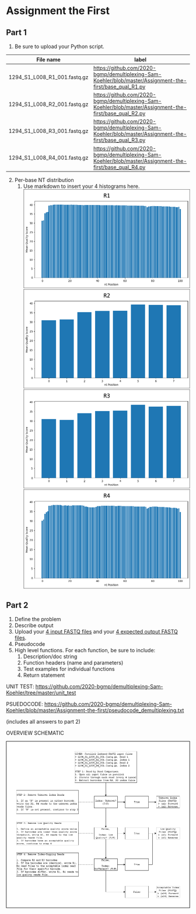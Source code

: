 # Assignment the First

## Part 1
1. Be sure to upload your Python script.

| File name | label |
|---|---|
| 1294_S1_L008_R1_001.fastq.gz | https://github.com/2020-bgmp/demultiplexing-Sam-Koehler/blob/master/Assignment-the-first/base_qual_R1.py |
| 1294_S1_L008_R2_001.fastq.gz | https://github.com/2020-bgmp/demultiplexing-Sam-Koehler/blob/master/Assignment-the-first/base_qual_R2.py |
| 1294_S1_L008_R3_001.fastq.gz | https://github.com/2020-bgmp/demultiplexing-Sam-Koehler/blob/master/Assignment-the-first/base_qual_R3.py |
| 1294_S1_L008_R4_001.fastq.gz | https://github.com/2020-bgmp/demultiplexing-Sam-Koehler/blob/master/Assignment-the-first/base_qual_R4.py |

2. Per-base NT distribution
    1. Use markdown to insert your 4 histograms here.
    ![](https://github.com/2020-bgmp/demultiplexing-Sam-Koehler/blob/master/images/R1_output.png)
    ![](https://github.com/2020-bgmp/demultiplexing-Sam-Koehler/blob/master/images/R2_output.png)
    ![](https://github.com/2020-bgmp/demultiplexing-Sam-Koehler/blob/master/images/R3_output.png)
    ![](https://github.com/2020-bgmp/demultiplexing-Sam-Koehler/blob/master/images/R4_output.png)
    
    
## Part 2
1. Define the problem
2. Describe output
3. Upload your [4 input FASTQ files](../TEST-input_FASTQ) and your [4 expected output FASTQ files](../TEST-output_FASTQ).
4. Pseudocode
5. High level functions. For each function, be sure to include:
    1. Description/doc string
    2. Function headers (name and parameters)
    3. Test examples for individual functions
    4. Return statement
    
UNIT TEST: https://github.com/2020-bgmp/demultiplexing-Sam-Koehler/tree/master/unit_test

PSUEDOCODE: https://github.com/2020-bgmp/demultiplexing-Sam-Koehler/blob/master/Assignment-the-first/pseudocode_demultiplexing.txt

(includes all answers to part 2)

OVERVIEW SCHEMATIC

![](https://github.com/2020-bgmp/demultiplexing-Sam-Koehler/blob/master/images/Pseudocode%20Diagram%20-%20Demultiplexing%20Part%202.png)
